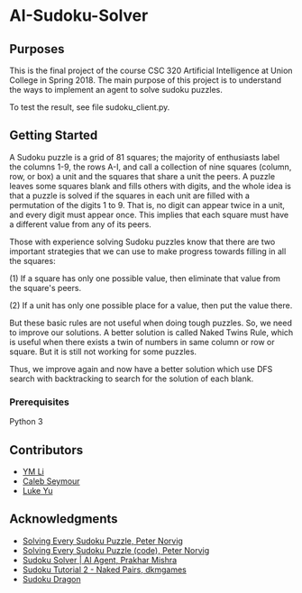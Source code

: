 # AI-Sudoku-Solver

## Purposes

This is the final project of the course CSC 320 Artificial Intelligence at Union College in Spring 2018.
The main purpose of this project is to understand the ways to implement an agent to solve sudoku puzzles.


To test the result, see file sudoku_client.py.


## Getting Started

A Sudoku puzzle is a grid of 81 squares; the majority of enthusiasts label the columns 1-9, the rows A-I, and call a
collection of nine squares (column, row, or box) a unit and the squares that share a unit the peers. A puzzle leaves
some squares blank and fills others with digits, and the whole idea is that a puzzle is solved if the squares in each
unit are filled with a permutation of the digits 1 to 9. That is, no digit can appear twice in a unit, and every digit
must appear once. This implies that each square must have a different value from any of its peers.


Those with experience solving Sudoku puzzles know that there are two important strategies that we can use to make
progress towards filling in all the squares:

(1) If a square has only one possible value, then eliminate that value from the square's peers.

(2) If a unit has only one possible place for a value, then put the value there.


But these basic rules are not useful when doing tough puzzles. So, we need to improve our solutions. A better solution
is called Naked Twins Rule, which is useful when there exists a twin of numbers in same column or row or square. But it
is still not working for some puzzles.


Thus, we improve again and now have a better solution which use DFS search with backtracking to search for the solution
of each blank.


### Prerequisites

Python 3


## Contributors

* [YM Li](https://github.com/connectlym)
* [Caleb Seymour](https://github.com/ccmour)
* [Luke Yu](https://github.com/zyu15)

## Acknowledgments

* [Solving Every Sudoku Puzzle, Peter Norvig](http://www.norvig.com/sudoku.html)
* [Solving Every Sudoku Puzzle (code), Peter Norvig](https://gist.github.com/neilalbrock/894520)
* [Sudoku Solver | AI Agent, Prakhar Mishra](https://medium.com/@pmprakhargenius/sudoku-solver-ai-agent-700897b936c7)
* [Sudoku Tutorial 2 - Naked Pairs, dkmgames](https://www.youtube.com/watch?v=KUF_P9LypNs)
* [Sudoku Dragon](http://www.sudokudragon.com/tutorialnakedtwins.htm)

